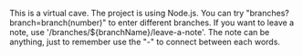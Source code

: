 This is a virtual cave. The project is using Node.js. You can try "branches?branch=branch(number)" to enter different branches.
If you want to leave a note, use '/branches/${branchName}/leave-a-note'. 
The note can be anything, just to remember use the "-" to connect between each words.
